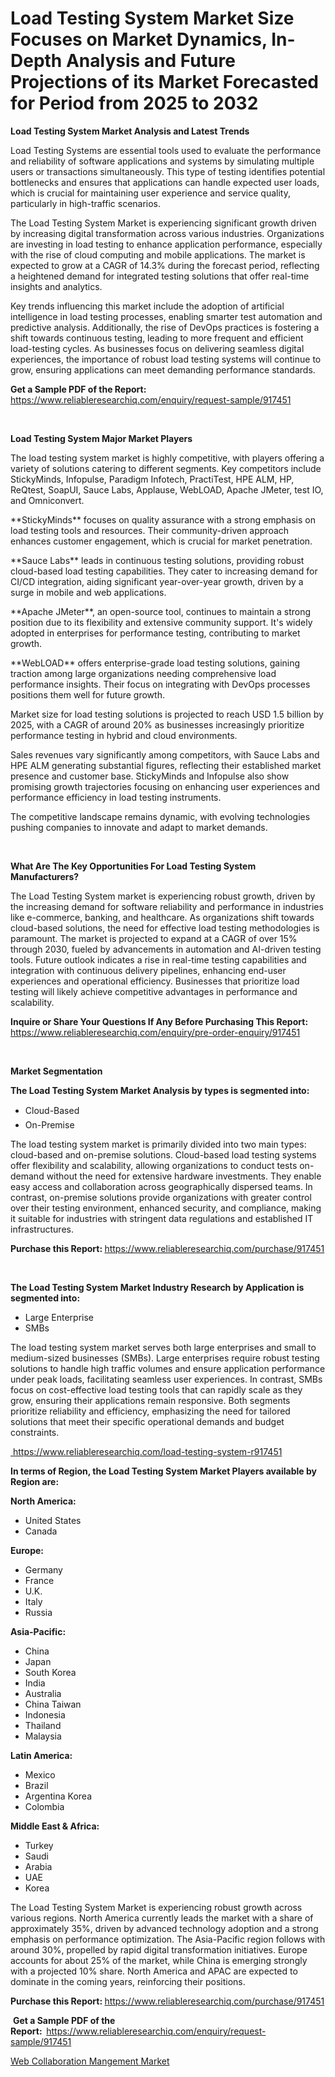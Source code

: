 <p><h1>Load Testing System Market Size Focuses on Market Dynamics, In-Depth Analysis and Future Projections of its Market Forecasted for Period from 2025 to 2032</h1></p><p><strong>Load Testing System Market Analysis and Latest Trends</strong></p>
<p><p>Load Testing Systems are essential tools used to evaluate the performance and reliability of software applications and systems by simulating multiple users or transactions simultaneously. This type of testing identifies potential bottlenecks and ensures that applications can handle expected user loads, which is crucial for maintaining user experience and service quality, particularly in high-traffic scenarios.</p><p>The Load Testing System Market is experiencing significant growth driven by increasing digital transformation across various industries. Organizations are investing in load testing to enhance application performance, especially with the rise of cloud computing and mobile applications. The market is expected to grow at a CAGR of 14.3% during the forecast period, reflecting a heightened demand for integrated testing solutions that offer real-time insights and analytics. </p><p>Key trends influencing this market include the adoption of artificial intelligence in load testing processes, enabling smarter test automation and predictive analysis. Additionally, the rise of DevOps practices is fostering a shift towards continuous testing, leading to more frequent and efficient load-testing cycles. As businesses focus on delivering seamless digital experiences, the importance of robust load testing systems will continue to grow, ensuring applications can meet demanding performance standards.</p></p>
<p><strong>Get a Sample PDF of the Report:&nbsp;</strong> <a href="https://www.reliableresearchiq.com/enquiry/request-sample/917451?utm_campaign=2269&utm_medium=2&utm_source=Github&utm_content=ia&utm_term=07032025&utm_id=load-testing-system">https://www.reliableresearchiq.com/enquiry/request-sample/917451</a></p>
<p>&nbsp;</p>
<p><strong>Load Testing System Major Market Players</strong></p>
<p><p>The load testing system market is highly competitive, with players offering a variety of solutions catering to different segments. Key competitors include StickyMinds, Infopulse, Paradigm Infotech, PractiTest, HPE ALM, HP, ReQtest, SoapUI, Sauce Labs, Applause, WebLOAD, Apache JMeter, test IO, and Omniconvert.</p><p>**StickyMinds** focuses on quality assurance with a strong emphasis on load testing tools and resources. Their community-driven approach enhances customer engagement, which is crucial for market penetration. </p><p>**Sauce Labs** leads in continuous testing solutions, providing robust cloud-based load testing capabilities. They cater to increasing demand for CI/CD integration, aiding significant year-over-year growth, driven by a surge in mobile and web applications. </p><p>**Apache JMeter**, an open-source tool, continues to maintain a strong position due to its flexibility and extensive community support. It's widely adopted in enterprises for performance testing, contributing to market growth. </p><p>**WebLOAD** offers enterprise-grade load testing solutions, gaining traction among large organizations needing comprehensive load performance insights. Their focus on integrating with DevOps processes positions them well for future growth. </p><p>Market size for load testing solutions is projected to reach USD 1.5 billion by 2025, with a CAGR of around 20% as businesses increasingly prioritize performance testing in hybrid and cloud environments.</p><p>Sales revenues vary significantly among competitors, with Sauce Labs and HPE ALM generating substantial figures, reflecting their established market presence and customer base. StickyMinds and Infopulse also show promising growth trajectories focusing on enhancing user experiences and performance efficiency in load testing instruments. </p><p>The competitive landscape remains dynamic, with evolving technologies pushing companies to innovate and adapt to market demands.</p></p>
<p>&nbsp;</p>
<p><strong>What Are The Key Opportunities For Load Testing System Manufacturers?</strong></p>
<p><p>The Load Testing System market is experiencing robust growth, driven by the increasing demand for software reliability and performance in industries like e-commerce, banking, and healthcare. As organizations shift towards cloud-based solutions, the need for effective load testing methodologies is paramount. The market is projected to expand at a CAGR of over 15% through 2030, fueled by advancements in automation and AI-driven testing tools. Future outlook indicates a rise in real-time testing capabilities and integration with continuous delivery pipelines, enhancing end-user experiences and operational efficiency. Businesses that prioritize load testing will likely achieve competitive advantages in performance and scalability.</p></p>
<p><strong>Inquire or Share Your Questions If Any Before Purchasing This Report:</strong> <a href="https://www.reliableresearchiq.com/enquiry/pre-order-enquiry/917451?utm_campaign=2269&utm_medium=2&utm_source=Github&utm_content=ia&utm_term=07032025&utm_id=load-testing-system">https://www.reliableresearchiq.com/enquiry/pre-order-enquiry/917451</a></p>
<p>&nbsp;</p>
<p><strong>Market Segmentation</strong></p>
<p><strong>The Load Testing System Market Analysis by types is segmented into:</strong></p>
<p><ul><li>Cloud-Based</li><li>On-Premise</li></ul></p>
<p><p>The load testing system market is primarily divided into two main types: cloud-based and on-premise solutions. Cloud-based load testing systems offer flexibility and scalability, allowing organizations to conduct tests on-demand without the need for extensive hardware investments. They enable easy access and collaboration across geographically dispersed teams. In contrast, on-premise solutions provide organizations with greater control over their testing environment, enhanced security, and compliance, making it suitable for industries with stringent data regulations and established IT infrastructures.</p></p>
<p><strong>Purchase this Report:&nbsp;</strong><a href="https://www.reliableresearchiq.com/purchase/917451?utm_campaign=2269&utm_medium=2&utm_source=Github&utm_content=ia&utm_term=07032025&utm_id=load-testing-system">https://www.reliableresearchiq.com/purchase/917451</a></p>
<p>&nbsp;</p>
<p><strong>The Load Testing System Market Industry Research by Application is segmented into:</strong></p>
<p><ul><li>Large Enterprise</li><li>SMBs</li></ul></p>
<p><p>The load testing system market serves both large enterprises and small to medium-sized businesses (SMBs). Large enterprises require robust testing solutions to handle high traffic volumes and ensure application performance under peak loads, facilitating seamless user experiences. In contrast, SMBs focus on cost-effective load testing tools that can rapidly scale as they grow, ensuring their applications remain responsive. Both segments prioritize reliability and efficiency, emphasizing the need for tailored solutions that meet their specific operational demands and budget constraints.</p></p>
<p><a href="https://www.reliableresearchiq.com/load-testing-system-r917451?utm_campaign=2269&utm_medium=2&utm_source=Github&utm_content=ia&utm_term=07032025&utm_id=load-testing-system">&nbsp;https://www.reliableresearchiq.com/load-testing-system-r917451</a></p>
<p><strong>In terms of Region, the Load Testing System Market Players available by Region are:</strong></p>
<p>
    <p> <strong> North America: </strong>
        <ul>
            <li>United States</li>
            <li>Canada</li>
        </ul>
        </p> 
    <p> <strong> Europe: </strong>
        <ul>
            <li>Germany</li>
            <li>France</li>
            <li>U.K.</li>
            <li>Italy</li>
            <li>Russia</li>
        </ul>
        </p> 
    <p> <strong> Asia-Pacific: </strong>
        <ul>
            <li>China</li>
            <li>Japan</li>
            <li>South Korea</li>
            <li>India</li>
            <li>Australia</li>
            <li>China Taiwan</li>
            <li>Indonesia</li>
            <li>Thailand</li>
            <li>Malaysia</li>
        </ul>
        </p> 
    <p> <strong> Latin America: </strong>
        <ul>
            <li>Mexico</li>
            <li>Brazil</li>
            <li>Argentina Korea</li>
            <li>Colombia</li>
        </ul>
        </p> 
    <p> <strong> Middle East & Africa: </strong>
        <ul>
            <li>Turkey</li>
            <li>Saudi</li>
            <li>Arabia</li>
            <li>UAE</li>
            <li>Korea</li>
        </ul>
    </p>
    </p>
<p><p>The Load Testing System Market is experiencing robust growth across various regions. North America currently leads the market with a share of approximately 35%, driven by advanced technology adoption and a strong emphasis on performance optimization. The Asia-Pacific region follows with around 30%, propelled by rapid digital transformation initiatives. Europe accounts for about 25% of the market, while China is emerging strongly with a projected 10% share. North America and APAC are expected to dominate in the coming years, reinforcing their positions.</p></p>
<p><strong>Purchase this Report: </strong><a href="https://www.reliableresearchiq.com/purchase/917451?utm_campaign=2269&utm_medium=2&utm_source=Github&utm_content=ia&utm_term=07032025&utm_id=load-testing-system">https://www.reliableresearchiq.com/purchase/917451</a></p>
<p>&nbsp;<strong>Get a Sample PDF of the Report:&nbsp;&nbsp;</strong><a href="https://www.reliableresearchiq.com/enquiry/request-sample/917451?utm_campaign=2269&utm_medium=2&utm_source=Github&utm_content=ia&utm_term=07032025&utm_id=load-testing-system">https://www.reliableresearchiq.com/enquiry/request-sample/917451</a></p>
<p><strong></strong></p>
<p><p><a href="https://github.com/MonroeBullock54/Market-Research-Report-List-1/blob/main/web-collaboration-mangement-market.md?utm_campaign=2269&utm_medium=2&utm_source=Github&utm_content=ia&utm_term=07032025&utm_id=load-testing-system">Web Collaboration Mangement Market</a></p></p>